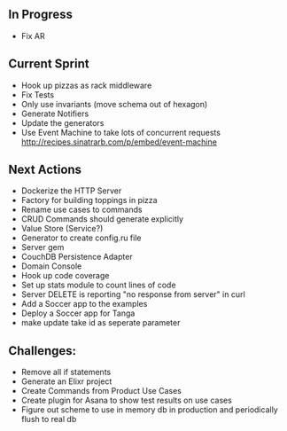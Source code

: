 ## In Progress
* Fix AR

## Current Sprint
* Hook up pizzas as rack middleware
* Fix Tests
* Only use invariants (move schema out of hexagon)
* Generate Notifiers
* Update the generators
* Use Event Machine to take lots of concurrent requests http://recipes.sinatrarb.com/p/embed/event-machine

## Next Actions
* Dockerize the HTTP Server
* Factory for building toppings in pizza
* Rename use cases to commands
* CRUD Commands should generate explicitly
* Value Store (Service?)
* Generator to create config.ru file
* Server gem
* CouchDB Persistence Adapter
* Domain Console
* Hook up code coverage
* Set up stats module to count lines of code
* Server DELETE is reporting "no response from server" in curl
* Add a Soccer app to the examples
* Deploy a Soccer app for Tanga
* make update take id as seperate parameter

## Challenges:
* Remove all if statements
* Generate an Elixr project
* Create Commands from Product Use Cases
* Create plugin for Asana to show test results on use cases
* Figure out scheme to use in memory db in production and periodically flush to real db
